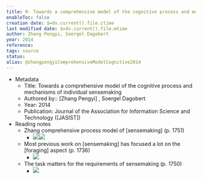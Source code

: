 ```yaml
---
title: R- Towards a comprehensive model of the cognitive process and mechanisms of individual sensemaking
enableToc: false
creation date: $=dv.current().file.ctime
last modified date: $=dv.current().file.mtime
author: Zhang Pengyi, Soergel Dagobert
year: 2014
reference: 
tags: source
status: 
alias: @zhangpengyiComprehensiveModelCognitive2014
---
```




- Metadata
    - Title: Towards a comprehensive model of the cognitive process and mechanisms of individual sensemaking
    - Authored by:: [Zhang Pengyi] , Soergel Dagobert
    - Year: 2014
    - Publication: Journal of the Association for Information Science and Technology ([JASIST])
- Reading notes
    - Zhang comprehensive process model of [sensemaking] (p. 1751)
        - ![](https://firebasestorage.googleapis.com/v0/b/firescript-577a2.appspot.com/o/imgs%2Fapp%2Fmegacoglab%2FA3o_LGHFjE?alt=media&token=82e44a78-7731-4424-94ec-b7fe8c811d48)![](https://firebasestorage.googleapis.com/v0/b/firescript-577a2.appspot.com/o/imgs%2Fapp%2Fmegacoglab%2FyY8nJD47RC?alt=media&token=cd95f1f2-16d8-410c-b6ed-8a3b140b44ed)
    - Most previous work on [sensemaking] has focused a lot on the [foraging] aspect (p. 1736)
        - ![](https://firebasestorage.googleapis.com/v0/b/firescript-577a2.appspot.com/o/imgs%2Fapp%2Fmegacoglab%2FKpbr9_xqnt?alt=media&token=24f051a5-defd-4d75-b83f-3d21d27d1e3f)
    - The task matters for the requirements of sensemaking  (p. 1750)
        - ![](https://firebasestorage.googleapis.com/v0/b/firescript-577a2.appspot.com/o/imgs%2Fapp%2Fmegacoglab%2FyY8nJD47RC?alt=media&token=cd95f1f2-16d8-410c-b6ed-8a3b140b44ed)